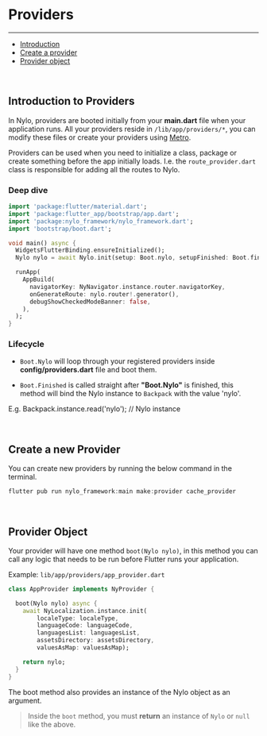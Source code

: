 # Providers

---

<a name="section-1"></a>
- [Introduction](#introduction "Introduction")
- [Create a provider](#create-a-provider "Create a provider")
- [Provider object](#provider-object "Provider object")


<a name="introduction"></a>
<br>

## Introduction to Providers

In Nylo, providers are booted initially from your <b>main.dart</b> file when your application runs. All your providers reside in `/lib/app/providers/*`, you can modify these files or create your providers using <a href="/docs/{{$version}}/metro#make-provider" target="_BLANK">Metro</a>.

Providers can be used when you need to initialize a class, package or create something before the app initially loads. I.e. the `route_provider.dart` class is responsible for adding all the routes to Nylo.

### Deep dive

```dart
import 'package:flutter/material.dart';
import 'package:flutter_app/bootstrap/app.dart';
import 'package:nylo_framework/nylo_framework.dart';
import 'bootstrap/boot.dart';

void main() async {
  WidgetsFlutterBinding.ensureInitialized();
  Nylo nylo = await Nylo.init(setup: Boot.nylo, setupFinished: Boot.finished); // This is where providers are booted

  runApp(
    AppBuild(
      navigatorKey: NyNavigator.instance.router.navigatorKey,
      onGenerateRoute: nylo.router!.generator(),
      debugShowCheckedModeBanner: false,
    ),
  );
}
```

### Lifecycle

- `Boot.Nylo` will loop through your registered providers inside <b>config/providers.dart</b> file and boot them.

- `Boot.Finished` is called straight after **"Boot.Nylo"** is finished, this method will bind the Nylo instance to `Backpack` with the value 'nylo'.

E.g. Backpack.instance.read('nylo'); // Nylo instance


<a name="create-a-provider"></a>
<br>

## Create a new Provider

You can create new providers by running the below command in the terminal.

```dart
flutter pub run nylo_framework:main make:provider cache_provider
```

<a name="provider-object"></a>
<br>

## Provider Object

Your provider will have one method `boot(Nylo nylo)`, in this method you can call any logic that needs to be run before Flutter runs your application.

Example: `lib/app/providers/app_provider.dart`

```dart
class AppProvider implements NyProvider {

  boot(Nylo nylo) async {
    await NyLocalization.instance.init(
        localeType: localeType,
        languageCode: languageCode,
        languagesList: languagesList,
        assetsDirectory: assetsDirectory,
        valuesAsMap: valuesAsMap);

    return nylo;
  }
}
```

The boot method also provides an instance of the Nylo object as an argument.

> Inside the `boot` method, you must **return** an instance of `Nylo` or `null` like the above.

